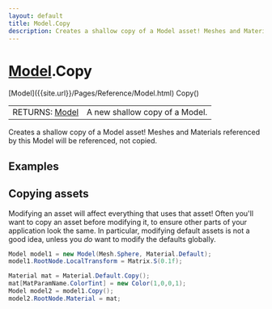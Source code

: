 ```yaml
---
layout: default
title: Model.Copy
description: Creates a shallow copy of a Model asset! Meshes and Materials referenced by this Model will be referenced, not copied.
---
```

# [Model]({{site.url}}/Pages/Reference/Model.html).Copy

<div class='signature' markdown='1'>
[Model]({{site.url}}/Pages/Reference/Model.html) Copy()
</div>

|  |  |
|--|--|
|RETURNS: [Model]({{site.url}}/Pages/Reference/Model.html)|A new shallow copy of a Model.|

Creates a shallow copy of a Model asset! Meshes and
Materials referenced by this Model will be referenced, not
copied.




## Examples

## Copying assets
Modifying an asset will affect everything that uses that asset!
Often you'll want to copy an asset before modifying it, to
ensure other parts of your application look the same. In
particular, modifying default assets is not a good idea, unless
you _do_ want to modify the defaults globally.
```csharp
Model model1 = new Model(Mesh.Sphere, Material.Default);
model1.RootNode.LocalTransform = Matrix.S(0.1f);

Material mat = Material.Default.Copy();
mat[MatParamName.ColorTint] = new Color(1,0,0,1);
Model model2 = model1.Copy();
model2.RootNode.Material = mat;
```

